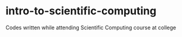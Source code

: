 # intro-to-scientific-computing
Codes written while attending Scientific Computing course at college
